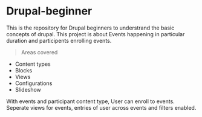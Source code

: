 # Drupal-beginner
This is the repository for Drupal beginners to understrand the basic concepts of drupal. This project is about Events happening in particular duration and participents enrolling events.

> Areas covered 
  - Content types
  - Blocks
  - Views
  - Configurations
  - Slideshow
  
With events and participant content type, User can enroll to events.
Seperate views for events, entries of user across events and filters enabled.
